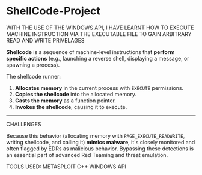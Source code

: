 # ShellCode-Project

WITH THE USE OF THE WINDOWS API, I HAVE LEARNT HOW TO EXECUTE MACHINE INSTRUCTION VIA THE EXECUTABLE FILE TO GAIN ARBITRARY READ AND WRITE PRIVELAGES

**Shellcode** is a sequence of machine-level instructions that **perform specific actions** (e.g., launching a reverse shell, displaying a message, or spawning a process).

The shellcode runner:

1. **Allocates memory** in the current process with `EXECUTE` permissions.
2. **Copies the shellcode** into the allocated memory.
3. **Casts the memory** as a function pointer.
4. **Invokes the shellcode**, causing it to execute.

---------------------------------------------------------------------------------
CHALLENGES

Because this behavior (allocating memory with `PAGE_EXECUTE_READWRITE`, writing shellcode, and calling it) **mimics malware**, it's closely monitored and often flagged by EDRs as malicious behavior. Bypassing these detections is an essential part of advanced Red Teaming and threat emulation.

TOOLS USED:
METASPLOIT
C++
WINDOWS API
